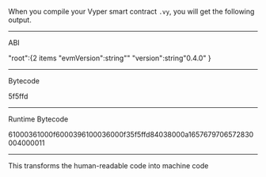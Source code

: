 When you compile your Vyper smart contract `.vy`,
you will get the following output. 

_______________________________________________________________________________

ABI

"root":{2 items
"evmVersion":string""
"version":string"0.4.0"
}

_______________________________________________________________________________

Bytecode

5f5ffd
_______________________________________________________________________________

Runtime Bytecode

61000361000f6000396100036000f35f5ffd84038000a1657679706572830004000011

_______________________________________________________________________________

This transforms the human-readable code into machine code

